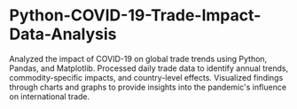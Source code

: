 # Python-COVID-19-Trade-Impact-Data-Analysis
Analyzed the impact of COVID-19 on global trade trends using Python, Pandas, and Matplotlib. Processed daily trade data to identify annual trends, commodity-specific impacts, and country-level effects. Visualized findings through charts and graphs to provide insights into the pandemic's influence on international trade.
